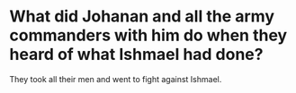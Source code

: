 # What did Johanan and all the army commanders with him do when they heard of what Ishmael had done?

They took all their men and went to fight against Ishmael.
